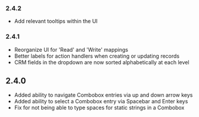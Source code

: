 ### 2.4.2

- Add relevant tooltips within the UI

### 2.4.1

- Reorganize UI for 'Read' and 'Write' mappings
- Better labels for action handlers when creating or updating records
- CRM fields in the dropdown are now sorted alphabetically at each level

## 2.4.0

- Added ability to navigate Combobox entries via up and down arrow keys
- Added ability to select a Combobox entry via Spacebar and Enter keys
- Fix for not being able to type spaces for static strings in a Combobox

